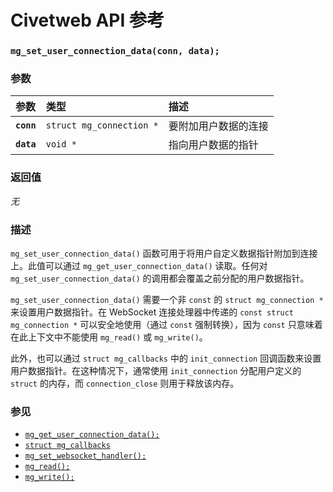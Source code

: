 # Civetweb API 参考

### `mg_set_user_connection_data(conn, data);`

### 参数

| 参数 | 类型 | 描述 |
| :--- | :--- | :--- |
| **`conn`** | `struct mg_connection *` | 要附加用户数据的连接 |
| **`data`** | `void *` | 指向用户数据的指针 |

### 返回值

*无*

### 描述

`mg_set_user_connection_data()` 函数可用于将用户自定义数据指针附加到连接上。此值可以通过 `mg_get_user_connection_data()` 读取。任何对 `mg_set_user_connection_data()` 的调用都会覆盖之前分配的用户数据指针。

`mg_set_user_connection_data()` 需要一个非 `const` 的 `struct mg_connection *` 来设置用户数据指针。在 WebSocket 连接处理器中传递的 `const struct mg_connection *` 可以安全地使用（通过 `const` 强制转换），因为 `const` 只意味着在此上下文中不能使用 `mg_read()` 或 `mg_write()`。

此外，也可以通过 `struct mg_callbacks` 中的 `init_connection` 回调函数来设置用户数据指针。在这种情况下，通常使用 `init_connection` 分配用户定义的 `struct` 的内存，而 `connection_close` 则用于释放该内存。

### 参见

* [`mg_get_user_connection_data();`](mg_get_user_connection_data.md)
* [`struct mg_callbacks`](mg_callbacks.md)
* [`mg_set_websocket_handler();`](mg_set_websocket_handler.md)
* [`mg_read();`](mg_read.md)
* [`mg_write();`](mg_write.md)